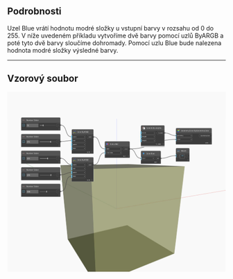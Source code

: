## Podrobnosti
Uzel Blue vrátí hodnotu modré složky u vstupní barvy v rozsahu od 0 do 255. V níže uvedeném příkladu vytvoříme dvě barvy pomocí uzlů ByARGB a poté tyto dvě barvy sloučíme dohromady. Pomocí uzlu Blue bude nalezena hodnota modré složky výsledné barvy.
___
## Vzorový soubor

![Blue](./DSCore.Color.Blue_img.jpg)

